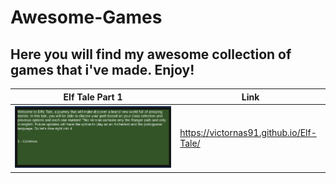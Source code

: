 # Awesome-Games


## Here you will find my awesome collection of games that i've made. Enjoy!







Elf Tale Part 1 | Link
------------ | -------------
![Elf Tale P1](/img/elftale1.gif) | https://victornas91.github.io/Elf-Tale/




